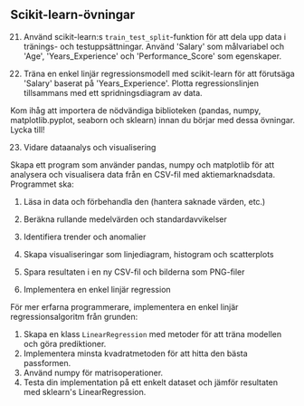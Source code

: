 ## Scikit-learn-övningar

21. Använd scikit-learn:s `train_test_split`-funktion för att dela upp data i tränings- och testuppsättningar. Använd 'Salary' som målvariabel och 'Age', 'Years_Experience' och 'Performance_Score' som egenskaper.

22. Träna en enkel linjär regressionsmodell med scikit-learn för att förutsäga 'Salary' baserat på 'Years_Experience'. Plotta regressionslinjen tillsammans med ett spridningsdiagram av data.

Kom ihåg att importera de nödvändiga biblioteken (pandas, numpy, matplotlib.pyplot, seaborn och sklearn) innan du börjar med dessa övningar. Lycka till!

23. Vidare dataanalys och visualisering

Skapa ett program som använder pandas, numpy och matplotlib för att analysera och visualisera data från en CSV-fil med aktiemarknadsdata. Programmet ska:

1. Läsa in data och förbehandla den (hantera saknade värden, etc.)
2. Beräkna rullande medelvärden och standardavvikelser
3. Identifiera trender och anomalier
4. Skapa visualiseringar som linjediagram, histogram och scatterplots
5. Spara resultaten i en ny CSV-fil och bilderna som PNG-filer

24. Implementera en enkel linjär regression

För mer erfarna programmerare, implementera en enkel linjär regressionsalgoritm från grunden:

1. Skapa en klass `LinearRegression` med metoder för att träna modellen och göra prediktioner.
2. Implementera minsta kvadratmetoden för att hitta den bästa passformen.
3. Använd numpy för matrisoperationer.
4. Testa din implementation på ett enkelt dataset och jämför resultaten med sklearn's LinearRegression.